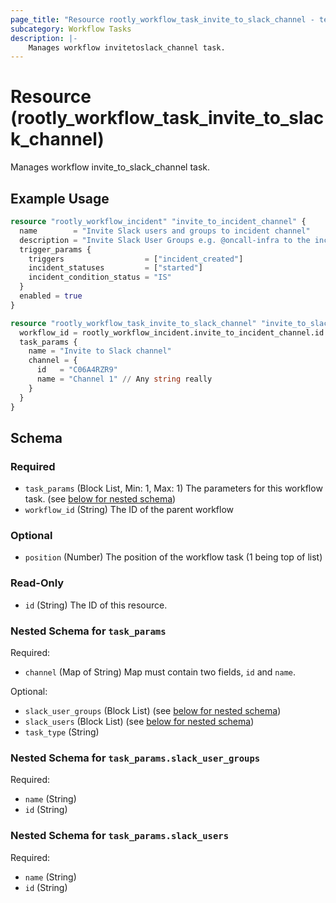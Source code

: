 ```yaml
---
page_title: "Resource rootly_workflow_task_invite_to_slack_channel - terraform-provider-rootly"
subcategory: Workflow Tasks
description: |-
    Manages workflow invitetoslack_channel task.
---
```


# Resource (rootly_workflow_task_invite_to_slack_channel)

Manages workflow invite_to_slack_channel task.

## Example Usage

```terraform
resource "rootly_workflow_incident" "invite_to_incident_channel" {
  name        = "Invite Slack users and groups to incident channel"
  description = "Invite Slack User Groups e.g. @oncall-infra to the incident channel."
  trigger_params {
    triggers                  = ["incident_created"]
    incident_statuses         = ["started"]
    incident_condition_status = "IS"
  }
  enabled = true
}

resource "rootly_workflow_task_invite_to_slack_channel" "invite_to_slack_channel" {
  workflow_id = rootly_workflow_incident.invite_to_incident_channel.id
  task_params {
    name = "Invite to Slack channel"
    channel = {
      id   = "C06A4RZR9"
      name = "Channel 1" // Any string really
    }
  }
}
```

<!-- schema generated by tfplugindocs -->
## Schema

### Required

- `task_params` (Block List, Min: 1, Max: 1) The parameters for this workflow task. (see [below for nested schema](#nestedblock--task_params))
- `workflow_id` (String) The ID of the parent workflow

### Optional

- `position` (Number) The position of the workflow task (1 being top of list)

### Read-Only

- `id` (String) The ID of this resource.

<a id="nestedblock--task_params"></a>
### Nested Schema for `task_params`

Required:

- `channel` (Map of String) Map must contain two fields, `id` and `name`.

Optional:

- `slack_user_groups` (Block List) (see [below for nested schema](#nestedblock--task_params--slack_user_groups))
- `slack_users` (Block List) (see [below for nested schema](#nestedblock--task_params--slack_users))
- `task_type` (String)

<a id="nestedblock--task_params--slack_user_groups"></a>
### Nested Schema for `task_params.slack_user_groups`

Required:

- `name` (String)
- `id` (String)


<a id="nestedblock--task_params--slack_users"></a>
### Nested Schema for `task_params.slack_users`

Required:

- `name` (String)
- `id` (String)
